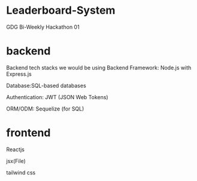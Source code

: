 # Leaderboard-System
GDG Bi-Weekly Hackathon 01


# backend
Backend tech stacks we would be using Backend Framework: Node.js with Express.js

Database:SQL-based databases 

Authentication: JWT (JSON Web Tokens)

ORM/ODM:  Sequelize (for SQL)

# frontend
Reactjs

jsx(File)

tailwind css

